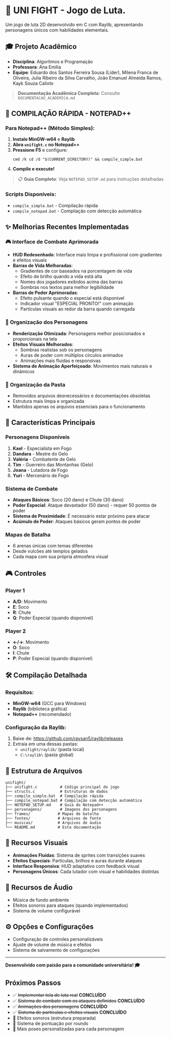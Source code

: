 # 🥊 UNI FIGHT - Jogo de Luta.

Um jogo de luta 2D desenvolvido em C com Raylib, apresentando personagens únicos com habilidades elementais.

## 🎓 Projeto Acadêmico
- **Disciplina**: Algoritmos e Programação
- **Professora**: Ana Emília
- **Equipe**: Eduardo dos Santos Ferreira Sousa (Líder), Milena Franca de Oliveira, Julia Ribeiro da Silva Carvalho, João Emanuel Almeida Ramos, Kayk Souza Calixto

> **Documentação Acadêmica Completa**: Consulte `DOCUMENTACAO_ACADEMICA.md`

## 🚀 COMPILAÇÃO RÁPIDA - NOTEPAD++

### Para Notepad++ (Método Simples):
1. **Instale MinGW-w64** e **Raylib**
2. **Abra `unifight.c` no Notepad++**
3. **Pressione F5** e configure:
   ```
   cmd /k cd /d "$(CURRENT_DIRECTORY)" && compile_simple.bat
   ```
4. **Compile e execute!**

> 📋 **Guia Completo**: Veja `NOTEPAD_SETUP.md` para instruções detalhadas

### Scripts Disponíveis:
- `compile_simple.bat` - Compilação rápida
- `compile_notepad.bat` - Compilação com detecção automática

## ✨ Melhorias Recentes Implementadas

### 🎮 Interface de Combate Aprimorada
- **HUD Redesenhado**: Interface mais limpa e profissional com gradientes e efeitos visuais
- **Barras de Vida Melhoradas**: 
  - Gradientes de cor baseados na porcentagem de vida
  - Efeito de brilho quando a vida está alta
  - Nomes dos jogadores exibidos acima das barras
  - Sombras nos textos para melhor legibilidade
- **Barras de Poder Aprimoradas**:
  - Efeito pulsante quando o especial está disponível
  - Indicador visual "ESPECIAL PRONTO!" com animação
  - Partículas visuais ao redor da barra quando carregada

### 👥 Organização dos Personagens
- **Renderização Otimizada**: Personagens melhor posicionados e proporcionais na tela
- **Efeitos Visuais Melhorados**:
  - Sombras realistas sob os personagens
  - Auras de poder com múltiplos círculos animados
  - Animações mais fluidas e responsivas
- **Sistema de Animação Aperfeiçoado**: Movimentos mais naturais e dinâmicos

### 🧹 Organização da Pasta
- Removidos arquivos desnecessários e documentações obsoletas
- Estrutura mais limpa e organizada
- Mantidos apenas os arquivos essenciais para o funcionamento

## 🎯 Características Principais

### Personagens Disponíveis
1. **Kael** - Especialista em Fogo
2. **Dandara** - Mestre do Gelo  
3. **Valéria** - Combatente de Gelo
4. **Tim** - Guerreiro das Montanhas (Gelo)
5. **Joana** - Lutadora de Fogo
6. **Yuri** - Mercenário de Fogo

### Sistema de Combate
- **Ataques Básicos**: Soco (20 dano) e Chute (30 dano)
- **Poder Especial**: Ataque devastador (50 dano) - requer 50 pontos de poder
- **Sistema de Proximidade**: É necessário estar próximo para atacar
- **Acúmulo de Poder**: Ataques básicos geram pontos de poder

### Mapas de Batalha
- 6 arenas únicas com temas diferentes
- Desde vulcões até templos gelados
- Cada mapa com sua própria atmosfera visual

## 🎮 Controles

### Player 1
- **A/D**: Movimento
- **E**: Soco
- **R**: Chute  
- **Q**: Poder Especial (quando disponível)

### Player 2
- **←/→**: Movimento
- **O**: Soco
- **I**: Chute
- **P**: Poder Especial (quando disponível)

## 🛠️ Compilação Detalhada

### Requisitos:
- **MinGW-w64** (GCC para Windows)
- **Raylib** (biblioteca gráfica)
- **Notepad++** (recomendado)

### Configuração da Raylib:
1. Baixe de: https://github.com/raysan5/raylib/releases
2. Extraia em uma dessas pastas:
   - `unifight/raylib/` (pasta local)
   - `C:\raylib\` (pasta global)

## 📁 Estrutura de Arquivos

```
unifight/
├── unifight.c          # Código principal do jogo
├── structs.c           # Estruturas de dados
├── compile_simple.bat  # Compilação rápida
├── compile_notepad.bat # Compilação com detecção automática
├── NOTEPAD_SETUP.md    # Guia do Notepad++
├── personagens/        # Imagens dos personagens
├── frames/            # Mapas de batalha
├── fontes/            # Arquivos de fonte
├── musicas/           # Arquivos de áudio
└── README.md          # Esta documentação
```

## 🎨 Recursos Visuais

- **Animações Fluidas**: Sistema de sprites com transições suaves
- **Efeitos Especiais**: Partículas, brilhos e auras durante ataques
- **Interface Responsiva**: HUD adaptativo com feedback visual
- **Personagens Únicos**: Cada lutador com visual e habilidades distintas

## 🎵 Recursos de Áudio

- Música de fundo ambiente
- Efeitos sonoros para ataques (quando implementados)
- Sistema de volume configurável

## ⚙️ Opções e Configurações

- Configuração de controles personalizáveis
- Ajuste de volume de música e efeitos
- Sistema de salvamento de configurações

---

**Desenvolvido com paixão para a comunidade universitária! 🎓**

## Próximos Passos
- ✅ ~~Implementar tela de luta real~~ **CONCLUÍDO**
- ✅ ~~Sistema de combate com os ataques definidos~~ **CONCLUÍDO**
- ✅ ~~Animações dos personagens~~ **CONCLUÍDO**
- ✅ ~~Sistema de partículas e efeitos visuais~~ **CONCLUÍDO**
- 🔄 Efeitos sonoros (estrutura preparada)
- 🔄 Sistema de pontuação por rounds
- 🔄 Mais poses personalizadas para cada personagem 
